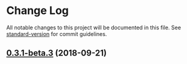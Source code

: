 # Change Log

All notable changes to this project will be documented in this file. See [standard-version](https://github.com/conventional-changelog/standard-version) for commit guidelines.

<a name="0.3.1-beta.3"></a>

## [0.3.1-beta.3](https://github.com/UCloud-FE/react-components/compare/v0.3.1-beta.2...v0.3.1-beta.3) (2018-09-21)

